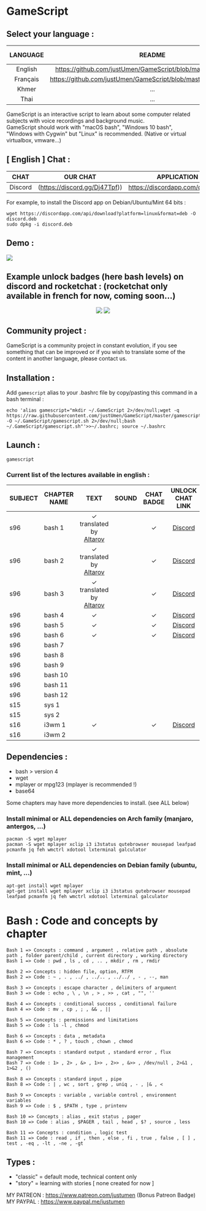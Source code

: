 # GameScript

## Select your language :

|LANGUAGE|README|AVAILABLE CHAPTERS|
|:-----:|:-----:|:-----:|
|English|https://github.com/justUmen/GameScript/blob/master/README.md|7/13|
|Français|https://github.com/justUmen/GameScript/blob/master/README_FR.md|13/13|
|Khmer|...|0/13|
|Thai|...|0/13|

GameScript is an interactive script to learn about some computer related subjects with voice recordings and background music.  
GameScript should work with "macOS bash", "Windows 10 bash", "Windows with Cygwin" but "Linux" is recommended. (Native or virtual virtualbox, vmware...)   

## [ English ] Chat :

|CHAT|OUR CHAT|APPLICATION|
|---------|---------|--------|
|Discord|(https://discord.gg/Dj47Tpf))|https://discordapp.com/download|

For example, to install the Discord app on Debian/Ubuntu/Mint 64 bits :

	wget https://discordapp.com/api/download?platform=linux&format=deb -O discord.deb
	sudo dpkg -i discord.deb

## Demo :

<img src="https://cdn.rawgit.com/justUmen/GameScript/master/GS_usage.svg">

## Example unlock badges (here bash levels) on discord and rocketchat : (rocketchat only available in french for now, coming soon...)

<p align="center">
	<img src="https://cdn.rawgit.com/justUmen/GameScript/master/discord.png">
	<img src="https://cdn.rawgit.com/justUmen/GameScript/master/rocket.png">
</p>

## Community project :

GameScript is a community project in constant evolution, if you see something that can be improved or if you wish to translate some of the content in another language, please contact us.

## Installation :

Add `gamescript` alias to your .bashrc file by copy/pasting this command in a bash terminal :

    echo 'alias gamescript="mkdir ~/.GameScript 2>/dev/null;wget -q https://raw.githubusercontent.com/justUmen/GameScript/master/gamescript.sh -O ~/.GameScript/gamescript.sh 2>/dev/null;bash ~/.GameScript/gamescript.sh"'>>~/.bashrc; source ~/.bashrc

## Launch :

    gamescript

### Current list of the lectures available in english :

|SUBJECT|CHAPTER NAME|TEXT|SOUND|CHAT BADGE|UNLOCK CHAT LINK|
|--------|---------|:-----:|:-----:|:-----:|:-----:|
|s96|bash 1|✓ translated by [Altarov](https://www.github.com/Altarov)||✓|[Discord](https://discord.gg/Dj47Tpf)|
|s96|bash 2|✓ translated by [Altarov](https://www.github.com/Altarov)||✓|[Discord](https://discord.gg/Dj47Tpf)|
|s96|bash 3|✓ translated by [Altarov](https://www.github.com/Altarov)||✓|[Discord](https://discord.gg/Dj47Tpf)|
|s96|bash 4|✓||✓|[Discord](https://discord.gg/Dj47Tpf)|
|s96|bash 5|✓||✓|[Discord](https://discord.gg/Dj47Tpf)|
|s96|bash 6|✓||✓|[Discord](https://discord.gg/Dj47Tpf)|
|s96|bash 7|||||
|s96|bash 8|||||
|s96|bash 9|||||
|s96|bash 10|||||
|s96|bash 11|||||
|s96|bash 12|||||
|s15|sys 1|||||
|s15|sys 2|||||
|s16|i3wm 1|✓||✓|[Discord](https://discord.gg/Dj47Tpf)|
|s16|i3wm 2|||||

## Dependencies :

* bash > version 4
* wget
* mplayer or mpg123 (mplayer is recommended !)
* base64

Some chapters may have more dependencies to install. (see ALL below)

### Install minimal or ALL dependencies on Arch family (manjaro, antergos, ...)

    pacman -S wget mplayer
    pacman -S wget mplayer xclip i3 i3status qutebrowser mousepad leafpad pcmanfm jq feh wmctrl xdotool lxterminal galculator

### Install minimal or ALL dependencies on Debian family (ubuntu, mint, ...)

    apt-get install wget mplayer
	apt-get install wget mplayer xclip i3 i3status qutebrowser mousepad leafpad pcmanfm jq feh wmctrl xdotool lxterminal galculator

# Bash : Code and concepts by chapter

    Bash 1 => Concepts : command , argument , relative path , absolute path , folder parent/child , current directory , working directory
    Bash 1 => Code : pwd , ls , cd , .. , mkdir , rm , rmdir

    Bash 2 => Concepts : hidden file, option, RTFM
    Bash 2 => Code : ~ , . , ../ , ../.. , ../../ , - , --, man

    Bash 3 => Concepts : escape character , delimiters of argument
    Bash 3 => Code : echo , \ , \n , > , >> , cat , "", ''

    Bash 4 => Concepts : conditional success , conditional failure
    Bash 4 => Code : mv , cp , ; , && , ||

    Bash 5 => Concepts : permissions and limitations
    Bash 5 => Code : ls -l , chmod

    Bash 6 => Concepts : data , metadata
    Bash 6 => Code : * , ? , touch , chown , chmod

    Bash 7 => Concepts : standard output , standard error , flux management
    Bash 7 => Code : 1> , 2> , &> , 1>> , 2>> , &>> , /dev/null , 2>&1 , 1>&2 , ()

    Bash 8 => Concepts : standard input , pipe
    Bash 8 => Code : | , wc , sort , grep , uniq , - , |& , <

    Bash 9 => Concepts : variable , variable control , environment variables
    Bash 9 => Code : $ , $PATH , type , printenv

    Bash 10 => Concepts : alias , exit status , pager
    Bash 10 => Code : alias , $PAGER , tail , head , $? , source , less

    Bash 11 => Concepts : condition , logic test
    Bash 11 => Code : read , if , then , else , fi , true , false , [ ] , test , -eq , -lt , -ne , -gt

## Types :

* "classic" = default mode, technical content only
* "story" = learning with stories [ none created for now ]



MY PATREON : https://www.patreon.com/justumen (Bonus Patreon Badge)  
MY PAYPAL : https://www.paypal.me/justumen  
